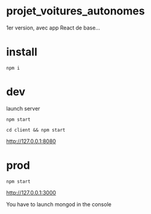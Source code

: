 # projet_voitures_autonomes

1er version, avec app React de base...

# install

```
npm i
```


# dev

launch server

```
npm start
```

```
cd client && npm start
```

http://127.0.0.1:8080

# prod

```
npm start
```

http://127.0.0.1:3000

You have to launch mongod in the console
